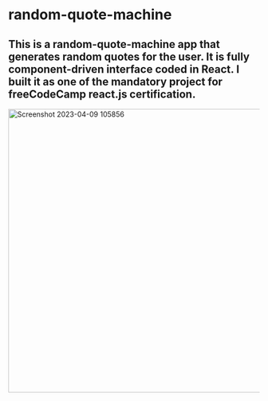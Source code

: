 # random-quote-machine

## This is a random-quote-machine app that generates random quotes for the user. It is fully component-driven interface coded in React. I built it as one of the mandatory project for freeCodeCamp react.js certification.

<img width="568" alt="Screenshot 2023-04-09 105856" src="https://github.com/Nishant891/random-quote-machine/assets/109356848/15c19c7d-956c-4975-b9c1-4a5d8035c438">


